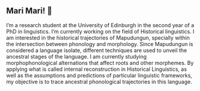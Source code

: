 ## Mari Mari! 👋

I’m a research student at the University of Edinburgh in the second year of a PhD in linguistics. I’m currently working on the field of Historical linguistics.
I am interested in the historical trajectories of Mapudungun, specially within the intersection between phonology and morphology. Since Mapudungun is considered a language isolate, different techniques are used to unveil the ancestral stages of the language. I am currently studying morphophonological alternations that affect roots and other morphemes. By applying what is called internal reconstruction in Historical Linguistics, as well as the assumptions and predictions of particular linguistic frameworks, my objective is to trace ancestral phonological trajectories in this language.


<!--
**aldoberrios/aldoberrios** is a ✨ _special_ ✨ repository because its `README.md` (this file) appears on your GitHub profile.

Here are some ideas to get you started:

- 🔭 I’m currently working on ...
- 🌱 I’m currently learning ...
- 👯 I’m looking to collaborate on ...
- 🤔 I’m looking for help with ...
- 💬 Ask me about ...
- 📫 How to reach me: ...
- 😄 Pronouns: ...
- ⚡ Fun fact: ...
-->
